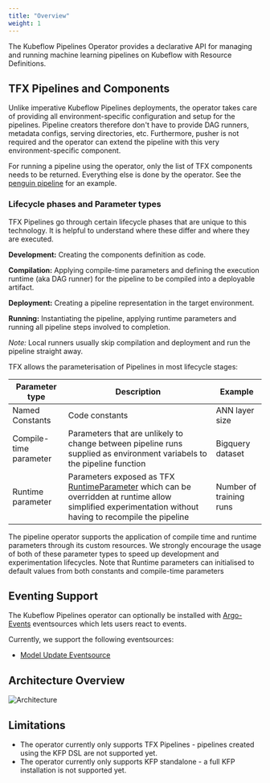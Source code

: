 ```yaml
---
title: "Overview"
weight: 1
---
```


The Kubeflow Pipelines Operator provides a declarative API for managing and running machine learning pipelines on Kubeflow with Resource Definitions.

## TFX Pipelines and Components

Unlike imperative Kubeflow Pipelines deployments, the operator takes care of providing all environment-specific configuration and setup for the pipelines. Pipeline creators therefore don't have to provide DAG runners, metadata configs, serving directories, etc. Furthermore, pusher is not required and the operator can extend the pipeline with this very environment-specific component.

For running a pipeline using the operator, only the list of TFX components needs to be returned. Everything else is done by the operator. See the [penguin pipeline](./quickstart/penguin_pipeline/pipeline.py) for an example.

### Lifecycle phases and Parameter types

TFX Pipelines go through certain lifecycle phases that are unique to this technology. It is helpful to understand where these differ and where they are executed.

**Development:** Creating the components definition as code.

**Compilation:** Applying compile-time parameters and defining the execution runtime (aka DAG runner) for the pipeline to be compiled into a deployable artifact.

**Deployment:** Creating a pipeline representation in the target environment.

**Running:** Instantiating the pipeline, applying runtime parameters and running all pipeline steps involved to completion.

*Note:* Local runners usually skip compilation and deployment and run the pipeline straight away.

TFX allows the parameterisation of Pipelines in most lifecycle stages:

| Parameter type | Description | Example |
| --- | --- | --- |
| Named Constants | Code constants | ANN layer size |
| Compile-time parameter | Parameters that are unlikely to change between pipeline runs supplied as environment variabels to the pipeline function | Bigquery dataset |
| Runtime parameter | Parameters exposed as TFX [RuntimeParameter](https://www.tensorflow.org/tfx/api_docs/python/tfx/v1/dsl/experimental/RuntimeParameter?hl=en) which can be overridden at runtime allow simplified experimentation without having to recompile the pipeline | Number of training runs |

The pipeline operator supports the application of compile time and runtime parameters through its custom resources. We strongly encourage the usage of both of these parameter types to speed up development and experimentation lifecycles. Note that Runtime parameters can initialised to default values from both constants and compile-time parameters

## Eventing Support

The Kubeflow Pipelines operator can optionally be installed with [Argo-Events](https://argoproj.github.io/argo-events/) eventsources which lets users react to events.

Currently, we support the following eventsources:

- [Model Update Eventsource](run_completion.md)

## Architecture Overview

![Architecture](/architecture.png)

## Limitations

- The operator currently only supports TFX Pipelines - pipelines created using the KFP DSL are not supported yet.
- The operator currently only supports KFP standalone - a full KFP installation is not supported yet.
